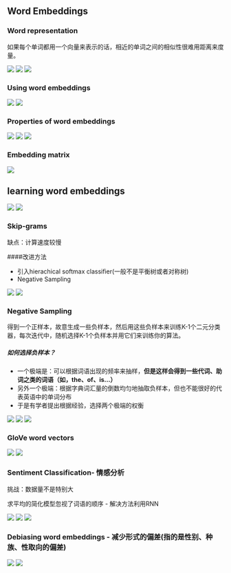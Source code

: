 ## Word Embeddings



### Word representation

如果每个单词都用一个向量来表示的话，相近的单词之间的相似性很难用距离来度量。

<img src="image/WORD1.png">

<img src="image/WORD2.png">



<img src="image/WORD3.png">

### Using word embeddings



<img src="image/WORD4.png">

<img src="image/WORD5.png">



### Properties of word embeddings

<img src="image/WORD6.png">

<img src="image/WORD7.png">

<img src="image/WORD8.png">



### Embedding matrix

<img src="image/WORD9.png">



## learning word embeddings



<img src="image/WORD10.png">

<img src="image/WORD11.png">

### Skip-grams

缺点：计算速度较慢 

####改进方法

- 引入hierachical softmax classifier(一般不是平衡树或者对称树)
- Negative Sampling

<img src="image/WORD12.png">

<img src="image/WORD13.png">



### Negative Sampling

得到一个正样本，故意生成一些负样本，然后用这些负样本来训练K-1个二元分类器，每次迭代中，随机选择K-1个负样本并用它们来训练你的算法。

##### 如何选择负样本？

- 一个极端是：可以根据词语出现的频率来抽样，**但是这样会得到一些代词、助词之类的词语（如，the、of、is...）**
- 另外一个极端：根据字典词汇量的倒数均匀地抽取负样本，但也不能很好的代表英语中的单词分布
- 于是有学者提出根据经验，选择两个极端的权衡



<img src="image/WORD14.png">

<img src="image/WORD15.png">

<img src="image/WORD16.png">



### GloVe word vectors

<img src="image/WORD17.png">

<img src="image/WORD18.png">

### Sentiment Classification- 情感分析

挑战：数据量不是特别大

求平均的简化模型忽视了词语的顺序 - 解决方法利用RNN

<img src="image/WORD19.png">





<img src="image/WORD20.png">

<img src="image/WORD21.png">



### Debiasing word embeddings - 减少形式的偏差(指的是性别、种族、性取向的偏差)

<img src="image/WORD22.png">

<img src="image/WORD23.png">